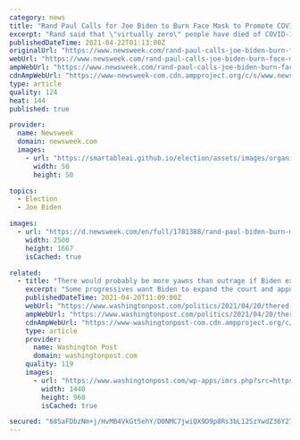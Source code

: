 ```yaml
---
category: news
title: "Rand Paul Calls for Joe Biden to Burn Face Mask to Promote COVID Vaccine"
excerpt: "Rand said that \"virtually zero\" people have died of COVID-19 after being vaccinated. The number is closer to 5,800, according to the U.S. Centers for Disease Control and Prevention."
publishedDateTime: 2021-04-22T01:13:00Z
originalUrl: "https://www.newsweek.com/rand-paul-calls-joe-biden-burn-face-mask-promote-covid-vaccine-1585579"
webUrl: "https://www.newsweek.com/rand-paul-calls-joe-biden-burn-face-mask-promote-covid-vaccine-1585579"
ampWebUrl: "https://www.newsweek.com/rand-paul-calls-joe-biden-burn-face-mask-promote-covid-vaccine-1585579?amp=1"
cdnAmpWebUrl: "https://www-newsweek-com.cdn.ampproject.org/c/s/www.newsweek.com/rand-paul-calls-joe-biden-burn-face-mask-promote-covid-vaccine-1585579?amp=1"
type: article
quality: 124
heat: 144
published: true

provider:
  name: Newsweek
  domain: newsweek.com
  images:
    - url: "https://smartableai.github.io/election/assets/images/organizations/newsweek.com-50x50.jpg"
      width: 50
      height: 50

topics:
  - Election
  - Joe Biden

images:
  - url: "https://d.newsweek.com/en/full/1781388/rand-paul-biden-burn-mask-covid-vaccine.jpg"
    width: 2500
    height: 1667
    isCached: true

related:
  - title: "There would probably be more yawns than outrage if Biden expanded the Supreme Court"
    excerpt: "Some progressives want Biden to expand the court and appoint several new members to balance the conservative 6-3 majority on the court. They are outraged at what they perceive as Republicans illegitimately filling two seats: first,"
    publishedDateTime: 2021-04-20T11:09:00Z
    webUrl: "https://www.washingtonpost.com/politics/2021/04/20/thered-probably-be-more-yawns-than-outrage-if-biden-expanded-supreme-court/"
    ampWebUrl: "https://www.washingtonpost.com/politics/2021/04/20/thered-probably-be-more-yawns-than-outrage-if-biden-expanded-supreme-court/?outputType=amp"
    cdnAmpWebUrl: "https://www-washingtonpost-com.cdn.ampproject.org/c/s/www.washingtonpost.com/politics/2021/04/20/thered-probably-be-more-yawns-than-outrage-if-biden-expanded-supreme-court/?outputType=amp"
    type: article
    provider:
      name: Washington Post
      domain: washingtonpost.com
    quality: 119
    images:
      - url: "https://www.washingtonpost.com/wp-apps/imrs.php?src=https://arc-anglerfish-washpost-prod-washpost.s3.amazonaws.com/public/F5DZZDFBJ4I6XMYUF2MTXWB6GE.jpg&w=1440"
        width: 1440
        height: 960
        isCached: true

secured: "68SaFDbzNm+j/HvMB4VkGt5ehY/D0NMC7jwiQX9D9p8Rs3bL12SzYwdZ36Y27B+pPQimYoSMJvb7f8pNS59XgjUh6jLGKZSLqBYm3I4eOb0I7eHK212p4O090pLZWyW5tTtM6M4JbskyJ98NYAAkRoN/H3Ltn6C/qfcX6n+lKQn84t7xdIO85TbI7vpDZ/jm5e+CrWa0F3qlLc9Z2ToHIgDzghVnDK2lhPYptfs/HhqKddrDVcvL7Ymn8A7Pl82snrhmuXfg9ALzzPmFhhpHjUkmUDZPKTEIx6gIJ32YuQSwDM546JaY6zFWBY1R2jFK0koT66EKSXETdbYD3iHuA957KPyBx4AE48Yjg+Oo0PU=;f6S5BqOD39ysPElFlfPr4A=="
---
```


